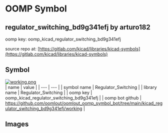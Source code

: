 # OOMP Symbol  
## regulator_switching_bd9g341efj  by arturo182  
  
oomp key: oomp_kicad_regulator_switching_bd9g341efj  
  
source repo at: [https://gitlab.com/kicad/libraries/kicad-symbols](https://gitlab.com/kicad/libraries/kicad-symbols)  
## Symbol  
  
[![working.png](working_600.png)](working.png)  
| name | value | 
| --- | --- | 
| symbol name | Regulator_Switching | 
| library name | Regulator_Switching | 
| oomp key | oomp_kicad_regulator_switching_bd9g341efj | 
| oomp bot github | https://github.com/oomlout/oomlout_oomp_symbol_bot/tree/main/kicad_regulator_switching_bd9g341efj/working | 
## Images  

